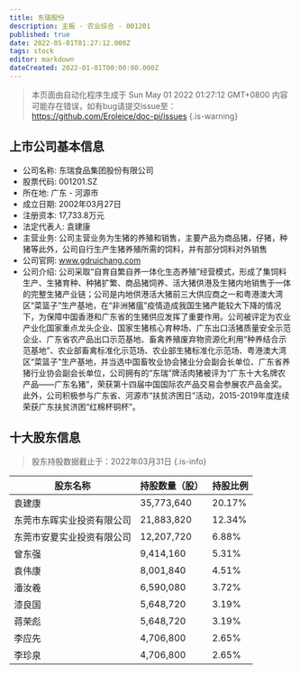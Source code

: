 ```yaml
---
title: 东瑞股份
description: 主板 - 农业综合 - 001201
published: true
date: 2022-05-01T01:27:12.000Z
tags: stock
editor: markdown
dateCreated: 2022-01-01T00:00:00.000Z
---
```


> 本页面由自动化程序生成于 Sun May 01 2022 01:27:12 GMT+0800
> 内容可能存在错误，如有bug请提交issue至：https://github.com/Eroleice/doc-pi/issues
{.is-warning}

## 上市公司基本信息
- 公司名称: 东瑞食品集团股份有限公司
- 股票代码: 001201.SZ
- 所在地: 广东 - 河源市
- 成立日期: 2002年03月27日
- 注册资本: 17,733.8万元
- 法定代表人: 袁建康
- 主营业务: 公司主营业务为生猪的养殖和销售，主要产品为商品猪，仔猪，种猪等此外，公司自行生产生猪养殖所需的饲料，并有部分饲料对外销售
- 公司官网: www.gdruichang.com
- 公司介绍: 公司采取“自育自繁自养一体化生态养殖”经营模式，形成了集饲料生产、生猪育种、种猪扩繁、商品猪饲养、活大猪供港及生猪内地销售于一体的完整生猪产业链；公司是内地供港活大猪前三大供应商之一和粤港澳大湾区“菜篮子”生产基地，在“非洲猪瘟”疫情造成我国生猪产能较大下降的情况下，为保障中国香港和广东省的生猪供应发挥了重要作用。公司被评定为农业产业化国家重点龙头企业、国家生猪核心育种场、广东出口活猪质量安全示范企业、广东省农产品出口示范基地、畜禽养殖废弃物资源化利用“种养结合示范基地”、农业部畜禽标准化示范场、农业部生猪标准化示范场、粤港澳大湾区“菜篮子”生产基地，并当选中国畜牧业协会猪业分会副会长单位、广东省养猪行业协会副会长单位，公司拥有的“东瑞”牌活肉猪被评为“广东十大名牌农产品——广东名猪”，荣获第十四届中国国际农产品交易会参展农产品金奖。此外，公司积极参与广东省、河源市“扶贫济困日”活动，2015-2019年度连续荣获广东扶贫济困“红棉杯铜杯”。


## 十大股东信息
> 股东持股数据截止于：2022年03月31日
{.is-info}

| 股东名称 | 持股数量（股） | 持股比例 |
| --- | --- | --- |
| 袁建康 | 35,773,640 | 20.17% |
| 东莞市东晖实业投资有限公司 | 21,883,820 | 12.34% |
| 东莞市安夏实业投资有限公司 | 12,207,720 | 6.88% |
| 曾东强 | 9,414,160 | 5.31% |
| 袁伟康 | 8,001,840 | 4.51% |
| 潘汝羲 | 6,590,080 | 3.72% |
| 漆良国 | 5,648,720 | 3.19% |
| 蒋荣彪 | 5,648,720 | 3.19% |
| 李应先 | 4,706,800 | 2.65% |
| 李珍泉 | 4,706,800 | 2.65% |




